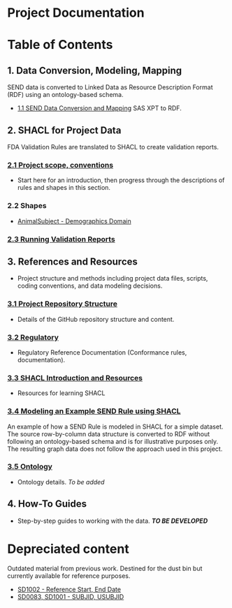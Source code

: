 
Project Documentation
=====================

# Table of Contents

## 1. Data Conversion, Modeling, Mapping

SEND data is converted to Linked Data as Resource Description Format (RDF) using an ontology-based schema.

* [1.1 SEND Data Conversion and Mapping](DataConversion.md)  SAS XPT to RDF.

## 2. SHACL for Project Data

FDA Validation Rules are translated to SHACL to create validation reports. 

### [2.1 Project scope, conventions](SHACL-Scope.md)

* Start here for an introduction, then progress through the descriptions of rules and shapes in this section.

### 2.2 Shapes

* [AnimalSubject - Demographics Domain](SHACL-AnimalSubject-Details.md)

### [2.3 Running Validation Reports](SHACL-RunValReport.md)


## 3. References and Resources

* Project structure and methods including project data files, scripts, coding conventions, and data modeling decisions.

### [3.1 Project Repository Structure](Repository-Ref.md)

* Details of the GitHub repository structure and content.

### [3.2 Regulatory](Regulatory-Ref.md)

* Regulatory Reference Documentation (Conformance rules, documentation).

### [3.3 SHACL Introduction and Resources](SHACL-Intro.md)

* Resources for learning SHACL

### [3.4 Modeling an Example SEND Rule using SHACL](SHACL-SENDRuleEg.md)
An example of how a SEND Rule is modeled in SHACL for a simple dataset. The source row-by-column data structure is converted to RDF without following an ontology-based schema and is for illustrative purposes only. The resulting graph data does not follow the approach used in this project.

### [3.5 Ontology](Ontology-Ref.md)

* Ontology details.  *To be added*


## 4. How-To Guides

* Step-by-step guides to working with the data.  ***TO BE DEVELOPED***


# Depreciated content
  Outdated material from previous work. Destined for the dust bin but currently available for reference purposes.

* [SD1002 - Reference Start, End Date ](SHACL-SENDRule102Details.md)
* [SD0083, SD1001 - SUBJID, USUBJID](SHACL-IDRuleDetails.md)
<br/>

